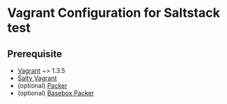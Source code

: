 Vagrant Configuration for Saltstack test
========================================

Prerequisite
------------

* [Vagrant](http://www.vagrantup.com) ~> 1.3.5
* [Salty Vagrant](https://github.com/saltstack/salty-vagrant)
* (optional) [Packer](http://www.packer.io)
* (optional) [Basebox Packer](https://github.com/misheska/basebox-packer)
